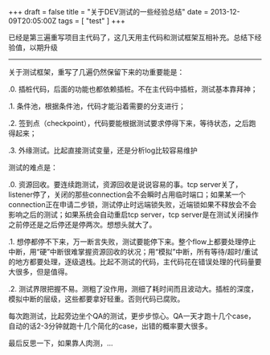 +++
draft = false
title = "关于DEV测试的一些经验总结"
date = 2013-12-09T20:05:00Z
tags = [ "test" ]
+++

已经是第三遍重写项目主代码了，这几天用主代码和测试框架互相补充。总结下经验值，以期升级

---
关于测试框架，重写了几遍仍然保留下来的功重要能是：

.0. 插桩代码，后面的功能也都依赖插桩。不在主代码中插桩，测试基本靠拜神；

.1. 条件池，根据条件池，代码才能沿着需要的分支进行；

.2. 签到点（checkpoint），代码要能根据测试要求停得下来，等待状态，之后跑得起来；

.3. 外缘测试。比起直接测试变量，还是分析log比较容易维护

测试的难点是：

.0. 资源回收。要连续跑测试，资源回收是说说容易的事。tcp server关了，listener停了，关闭的那些connection会不会瞬时占用临时端口；如果某一个connection正在申请二步锁，测试停止时远端锁失败，近端锁如果不释放会不会影响之后的测试；如果系统会自动重启tcp server，tcp server是在测试关闭操作之前停还是之后停还是停两次。想想头就大了。

.1. 想停都停不下来，万一断言失败，测试要能停下来。整个flow上都要处理停止中断，用“硬”中断很难掌握资源回收的状况；用“模拟”中断，所有等待/超时/重试的地方都要处理，逐级退栈。比起不测试的代码，主代码花在错误处理的代码量要大很多，但是值得。

.2. 测试界限把握不易。测粗了没作用，测细了耗时间而且波动大。插桩的深度，模拟中断的层级，这些都要拿好轻重。否则代码已腐败。

每次跑测试，比起旁边坐个QA的测试，更步步惊心。QA一天才跑十几个case，自动的话2-3分钟就跑十几个简化的case，出错的概率要大很多。 

最后反思一下，如果靠人肉测，...